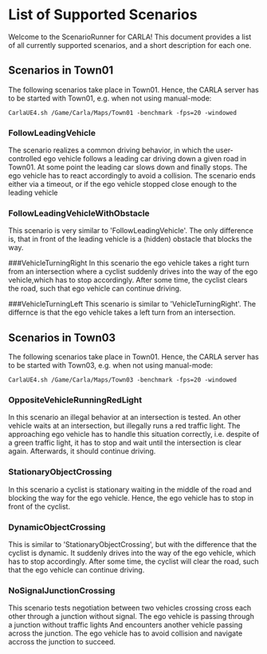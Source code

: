# List of Supported Scenarios

Welcome to the ScenarioRunner for CARLA! This document provides a list of all
currently supported scenarios, and a short description for each one.

## Scenarios in Town01
The following scenarios take place in Town01. Hence, the CARLA server has to be
started with Town01, e.g. when not using manual-mode:
```
CarlaUE4.sh /Game/Carla/Maps/Town01 -benchmark -fps=20 -windowed
```

### FollowLeadingVehicle
The scenario realizes a common driving behavior, in which the user-controlled
ego vehicle follows a leading car driving down a given road in Town01. At some
point the leading car slows down and finally stops. The ego vehicle has to react
accordingly to avoid a collision. The scenario ends either via a timeout, or if
the ego vehicle stopped close enough to the leading vehicle

### FollowLeadingVehicleWithObstacle
This scenario is very similar to 'FollowLeadingVehicle'. The only difference is,
that in front of the leading vehicle is a (hidden) obstacle that blocks the way.

###VehicleTurningRight
In this scenario the ego vehicle takes a right turn from an intersection where
a cyclist suddenly drives into the way of the ego vehicle,which has to stop
accordingly. After some time, the cyclist clears the road, such that ego vehicle
can continue driving.

###VehicleTurningLeft
This scenario is similar to 'VehicleTurningRight'. The differnce is that the ego
vehicle takes a left turn from an intersection.


## Scenarios in Town03
The following scenarios take place in Town01. Hence, the CARLA server has to be
started with Town03, e.g. when not using manual-mode:
```
CarlaUE4.sh /Game/Carla/Maps/Town03 -benchmark -fps=20 -windowed
```

### OppositeVehicleRunningRedLight
In this scenario an illegal behavior at an intersection is tested. An other
vehicle waits at an intersection, but illegally runs a red traffic light. The
approaching ego vehicle has to handle this situation correctly, i.e. despite of
a green traffic light, it has to stop and wait until the intersection is clear
again. Afterwards, it should continue driving.

### StationaryObjectCrossing
In this scenario a cyclist is stationary waiting in the middle of the road and
blocking the way for the ego vehicle. Hence, the ego vehicle has to stop in
front of the cyclist.

### DynamicObjectCrossing
This is similar to 'StationaryObjectCrossing', but with the difference that the
cyclist is dynamic. It suddenly drives into the way of the ego vehicle, which
has to stop accordingly. After some time, the cyclist will clear the road, such
that the ego vehicle can continue driving.

### NoSignalJunctionCrossing
This scenario tests negotiation between two vehicles crossing cross each other
through a junction without signal.
The ego vehicle is passing through a junction without traffic lights
And encounters another vehicle passing across the junction. The ego vehicle has
to avoid collision and navigate accross the junction to succeed.
